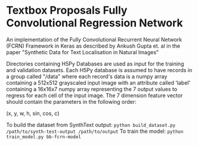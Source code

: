 # Textbox Proposals Fully Convolutional Regression Network

An implementation of the Fully Convolutional Recurrent Neural Network (FCRN) Framework in Keras as described by Ankush Gupta et. al in the paper "Synthetic Data for Text Localisation in Natural Images"


Directories containing H5Py Databases are used as input for the training and validation datasets. Each H5Py database is assumed to have records in a group called "/data" where each record's data is a numpy array containing a 512x512 grayscaled input image with an attribute called 'label' containing a 16x16x7 numpy array representing the 7 output values to regress for each cell of the input image. The 7 dimension feature vector should contain the parameters in the following order:

  (x, y, w, h, sin, cos, c)


To build the dataset from SynthText output: `python build_dataset.py /path/to/synth-test-output /path/to/output`
To train the model: `python train_model.py bb-fcrn-model`
